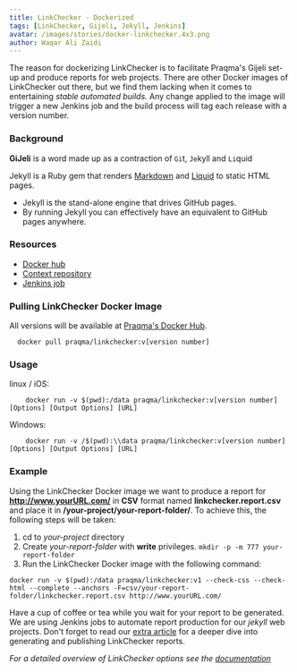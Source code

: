 ```yaml
---
title: LinkChecker - Dockerized
tags: [LinkChecker, Gijeli, Jekyll, Jenkins]
avatar: /images/stories/docker-linkchecker.4x3.png
author: Waqar Ali Zaidi
---
```


The reason for dockerizing LinkChecker is to facilitate Praqma's Gijeli set-up and produce reports for web projects. 
There are other Docker images of LinkChecker out there, but we find them lacking when it comes to entertaining _stable automated builds._
Any change applied to the image will trigger a new Jenkins job and the build process will tag each release with a version number.

<!--break-->

### Background
__GiJeli__ is a word made up as a contraction of `Gi`t, `Je`kyll and `Li`quid

Jekyll is a Ruby gem that renders [Markdown](https://help.github.com/articles/github-flavored-markdown) and [Liquid](https://help.shopify.com/themes/liquid/basics) to static HTML pages.
  - Jekyll is the stand-alone engine that drives GitHub pages.
  - By running Jekyll you can effectively have an equivalent to GitHub pages anywhere.



### Resources 

- [Docker hub](https://hub.docker.com/r/praqma/linkchecker/)
- [Context repository](https://github.com/Praqma/linkchecker)
- [Jenkins job](http://code.praqma.net/ci/view/GiJeLi/job/docker-linkchecker-publish/)


### Pulling LinkChecker Docker Image

All versions will be available at [Praqma's Docker Hub](https://hub.docker.com/r/praqma/linkchecker/).

```
  docker pull praqma/linkchecker:v[version number]
```

### Usage

  linux / iOS:

```
    docker run -v $(pwd):/data praqma/linkchecker:v[version number] [Options] [Output Options] [URL]
```

  Windows:

```
    docker run -v /$(pwd):\\data praqma/linkchecker:v[version number] [Options] [Output Options] [URL]
```


### Example

Using the LinkChecker Docker image we want to produce a report for **http://www.yourURL.com/** in **CSV** format named **linkchecker.report.csv** and place it in **/your-project/your-report-folder/**. 
To achieve this, the following steps will be taken:

1. cd to _your-project_ directory
2. Create _your-report-folder_ with **write** privileges. `mkdir -p -m 777 your-report-folder`
3. Run the LinkChecker Docker image with the following command:

```
docker run -v $(pwd):/data praqma/linkchecker:v1 --check-css --check-html --complete --anchors -F=csv/your-report-folder/linkchecker.report.csv http://www.yourURL.com/
```

Have a cup of coffee or tea while you wait for your report to be generated. 
We are using Jenkins jobs to automate report production for our _jekyll_ web projects. 
Don't forget to read our [extra article](/stories/linkckecker-jekyll-flavor) for a deeper dive into generating and publishing LinkChecker reports.

_For a detailed overview of LinkChecker options see the [documentation](https://wummel.github.io/linkchecker/man1/linkchecker.1.html)_
